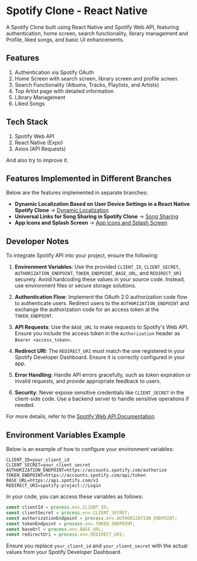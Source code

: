 # Spotify Clone - React Native

A Spotify Clone built using React Native and Spotify Web API, featuring authentication, home screen, search functionality, library management and Profile, liked songs, and basic UI enhancements.

## Features

1. Authentication via Spotify OAuth
2. Home Screen with search screen, library screen and profile screen.
3. Search Functionality (Albums, Tracks, Playlists, and Artists)
4. Top Artist page with detailed information
5. Library Management
6. Liked Songs

## Tech Stack

1. Spotify Web API
2. React Native (Expo)
3. Axios (API Requests)

And also try to improve it.

## Features Implemented in Different Branches

Below are the features implemented in separate branches:

- **Dynamic Localization Based on User Device Settings in a React Native Spotify Clone** → [Dynamic Localization](./React_Native_Task1.pdf)
- **Universal Links for Song Sharing in Spotify Clone** → [Song Sharing](./ReactNative-Task2.pdf)
- **App Icons and Splash Screen** → [App Icons and Splash Screen](./ReactNative-Task3.pdf)

## Developer Notes

To integrate Spotify API into your project, ensure the following:

1. **Environment Variables**: Use the provided `CLIENT_ID`, `CLIENT_SECRET`, `AUTHORIZATION_ENDPOINT`, `TOKEN_ENDPOINT`, `BASE_URL`, and `REDIRECT_URI` securely. Avoid hardcoding these values in your source code. Instead, use environment files or secure storage solutions.

2. **Authentication Flow**: Implement the OAuth 2.0 authorization code flow to authenticate users. Redirect users to the `AUTHORIZATION_ENDPOINT` and exchange the authorization code for an access token at the `TOKEN_ENDPOINT`.

3. **API Requests**: Use the `BASE_URL` to make requests to Spotify's Web API. Ensure you include the access token in the `Authorization` header as `Bearer <access_token>`.

4. **Redirect URI**: The `REDIRECT_URI` must match the one registered in your Spotify Developer Dashboard. Ensure it is correctly configured in your app.

5. **Error Handling**: Handle API errors gracefully, such as token expiration or invalid requests, and provide appropriate feedback to users.

6. **Security**: Never expose sensitive credentials like `CLIENT_SECRET` in the client-side code. Use a backend server to handle sensitive operations if needed.

For more details, refer to the [Spotify Web API Documentation](https://developer.spotify.com/documentation/web-api/).

## Environment Variables Example

Below is an example of how to configure your environment variables:

```env
CLIENT_ID=your_client_id
CLIENT_SECRET=your_client_secret
AUTHORIZATION_ENDPOINT=https://accounts.spotify.com/authorize
TOKEN_ENDPOINT=https://accounts.spotify.com/api/token
BASE_URL=https://api.spotify.com/v1
REDIRECT_URI=spotify-project://Login
```

In your code, you can access these variables as follows:

```javascript
const clientId = process.env.CLIENT_ID;
const clientSecret = process.env.CLIENT_SECRET;
const authorizationEndpoint = process.env.AUTHORIZATION_ENDPOINT;
const tokenEndpoint = process.env.TOKEN_ENDPOINT;
const baseUrl = process.env.BASE_URL;
const redirectUri = process.env.REDIRECT_URI;
```

Ensure you replace `your_client_id` and `your_client_secret` with the actual values from your Spotify Developer Dashboard.
